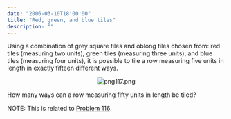 ```yaml
---
date: "2006-03-10T18:00:00"
title: "Red, green, and blue tiles"
description: ""
---
```


<p>Using a combination of grey square tiles and oblong tiles chosen from: red tiles (measuring two units), green tiles (measuring three units), and blue tiles (measuring four units), it is possible to tile a row measuring five units in length in exactly fifteen different ways.</p>
<div style="text-align:center;">
<img alt="png117.png" src="/images/p117.png"/></div>
<p>How many ways can a row measuring fifty units in length be tiled?</p>
<p class="note">NOTE: This is related to <a href="problem%3d116.html">Problem 116</a>.</p>

